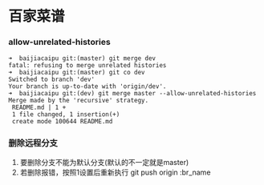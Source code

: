# 百家菜谱


### allow-unrelated-histories

```
➜  baijiacaipu git:(master) git merge dev
fatal: refusing to merge unrelated histories
➜  baijiacaipu git:(master) git co dev
Switched to branch 'dev'
Your branch is up-to-date with 'origin/dev'.
➜  baijiacaipu git:(dev) git merge master --allow-unrelated-histories
Merge made by the 'recursive' strategy.
 README.md | 1 +
 1 file changed, 1 insertion(+)
 create mode 100644 README.md
```


### 删除远程分支

1. 要删除分支不能为默认分支(默认的不一定就是master)
2. 若删除报错，按照1设置后重新执行 git push origin :br_name  
